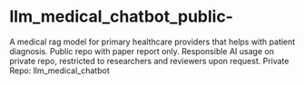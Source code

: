 # llm_medical_chatbot_public-
A medical rag model for primary healthcare providers that helps with patient diagnosis. Public repo with paper report only. Responsible AI usage on private repo, restricted to researchers and reviewers upon request. Private Repo: llm_medical_chatbot

